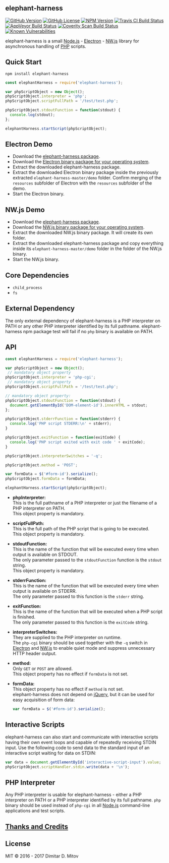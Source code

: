 elephant-harness
--------------------------------------------------------------------------------

[![GitHub Version](https://img.shields.io/github/release/ddmitov/elephant-harness.svg)](https://github.com/ddmitov/elephant-harness/releases)
[![GitHub License](https://img.shields.io/badge/License-MIT-yellow.svg)](./LICENSE.md)
[![NPM Version](https://img.shields.io/npm/v/elephant-harness.svg)](https://www.npmjs.com/package/elephant-harness)
[![Travis CI Build Status](https://travis-ci.org/ddmitov/elephant-harness.svg?branch=master)](https://travis-ci.org/ddmitov/elephant-harness)
[![AppVeyor Build Status](https://ci.appveyor.com/api/projects/status/github/ddmitov/elephant-harness?branch=master&svg=true)](https://ci.appveyor.com/project/ddmitov/elephant-harness)
[![Coverity Scan Build Status](https://scan.coverity.com/projects/11338/badge.svg)](https://scan.coverity.com/projects/ddmitov-elephant-harness)
[![Known Vulnerabilities](https://snyk.io/test/github/ddmitov/elephant-harness/badge.svg)](https://snyk.io/test/github/ddmitov/elephant-harness)  

elephant-harness is a small [Node.js](http://nodejs.org/) - [Electron](http://electron.atom.io/) - [NW.js](http://nwjs.io/) library for asynchronous handling of [PHP](http://php.net/) scripts.

## Quick Start
``npm install elephant-harness``  

```javascript
const elephantHarness = require('elephant-harness');

var phpScriptObject = new Object();
phpScriptObject.interpreter = 'php';
phpScriptObject.scriptFullPath = '/test/test.php';

phpScriptObject.stdoutFunction = function(stdout) {
  console.log(stdout);
};

elephantHarness.startScript(phpScriptObject);
```

## Electron Demo
* Download the [elephant-harness package](https://github.com/ddmitov/elephant-harness).  
* Download the [Electron binary package for your operating system](https://github.com/electron/electron/releases).  
* Extract the downloaded elephant-harness package.  
* Extract the downloaded Electron binary package inside the previously extracted ``elephant-harness-master/demo`` folder. Confirm merging of the ``resources`` subfolder of Electron with the ``resources`` subfolder of the demo.  
* Start the Electron binary.  

## NW.js Demo
* Download the [elephant-harness package](https://github.com/ddmitov/elephant-harness).  
* Download the [NW.js binary package for your operating system](http://nwjs.io/downloads/).  
* Extract the downloaded NW.js binary package. It will create its own folder.  
* Extract the downloaded elephant-harness package and copy everything inside its ``elephant-harness-master/demo`` folder in the folder of the NW.js binary.  
* Start the NW.js binary.  

## Core Dependencies
* ``child_process``
* ``fs``

## External Dependency
The only external dependency of elephant-harness is a PHP interpreter on PATH or any other PHP interpreter identified by its full pathname. elephant-harness npm package test will fail if no ``php`` binary is available on PATH.

## API

```javascript
const elephantHarness = require('elephant-harness');

var phpScriptObject = new Object();
 // mandatory object property
phpScriptObject.interpreter = 'php-cgi';
 // mandatory object property
phpScriptObject.scriptFullPath = '/test/test.php';

// mandatory object property:
phpScriptObject.stdoutFunction = function(stdout) {
  document.getElementById('DOM-element-id').innerHTML = stdout;
};

phpScriptObject.stderrFunction = function(stderr) {
  console.log('PHP script STDERR:\n' + stderr);
}

phpScriptObject.exitFunction = function(exitCode) {
  console.log('PHP script exited with exit code ' + exitCode);
}

phpScriptObject.interpreterSwitches = '-q';

phpScriptObject.method = 'POST';

var formData = $('#form-id').serialize();
phpScriptObject.formData = formData;

elephantHarness.startScript(phpScriptObject);
```

  * **phpInterpreter:**  
  This is the full pathname of a PHP interpreter or just the filename of a PHP interpreter on PATH.  
  This object property is mandatory.  

* **scriptFullPath:**  
  This is the full path of the PHP script that is going to be executed.  
  This object property is mandatory.  

* **stdoutFunction:**  
  This is the name of the function that will be executed every time when output is available on STDOUT.  
  The only parameter passed to the ``stdoutFunction`` function is the ``stdout`` string.  
  This object property is mandatory.  

* **stderrFunction:**  
  This is the name of the function that will be executed every time when output is available on STDERR.  
  The only parameter passed to this function is the ``stderr`` string.  

* **exitFunction:**  
  This is the name of the function that will be executed when a PHP script is finished.  
  The only parameter passed to this function is the ``exitCode`` string.  

* **interpreterSwitches:**  
  They are supplied to the PHP interpreter on runtime.  
  The ``php-cgi`` binary should be used together with the ``-q`` switch in [Electron](http://electron.atom.io/) and [NW.js](http://nwjs.io/) to enable quiet mode and suppress unnecessary HTTP header output.  

* **method:**  
  Only ``GET`` or ``POST`` are allowed.  
  This object property has no effect if ``formData`` is not set.  

* **formData:**  
  This object property has no effect if ``method`` is not set.  
  elephant-harness does not depend on [jQuery](https://jquery.com/), but it can be used for easy acquisition of form data:  

  ```javascript
  var formData = $('#form-id').serialize();
  ```

## Interactive Scripts
elephant-harness can also start and communicate with interactive scripts having their own event loops and capable of repeatedly receiving STDIN input. Use the following code to send data to the standard input of an interactive script waiting for data on STDIN:

```javascript
var data = document.getElementById('interactive-script-input').value;
phpScriptObject.scriptHandler.stdin.write(data + '\n');
```

## PHP Interpreter
Any PHP interpreter is usable for elephant-harness - either a PHP interpreter on PATH or a PHP interpreter identified by its full pathname. ``php`` binary should be used instead of ``php-cgi`` in all [Node.js](http://nodejs.org/) command-line applications and test scripts.  

## [Thanks and Credits](./CREDITS.md)

## License
MIT © 2016 - 2017 Dimitar D. Mitov  
